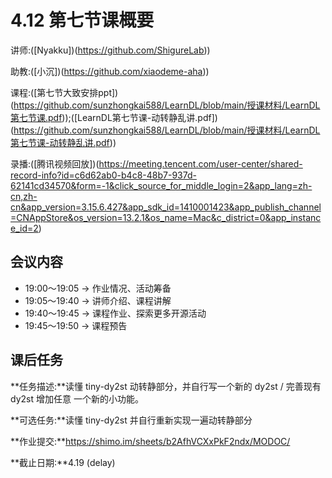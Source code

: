 # 4.12 第七节课概要

讲师:([Nyakku])(https://github.com/ShigureLab))

助教:([小沉])(https://github.com/xiaodeme-aha))

课程:([第七节大致安排ppt])(https://github.com/sunzhongkai588/LearnDL/blob/main/授课材料/LearnDL第七节课.pdf));([LearnDL第七节课-动转静乱讲.pdf])(https://github.com/sunzhongkai588/LearnDL/blob/main/授课材料/LearnDL第七节课-动转静乱讲.pdf))

录播:([腾讯视频回放])(https://meeting.tencent.com/user-center/shared-record-info?id=c6d62ab0-b4c8-48b7-937d-62141cd34570&form=-1&click_source_for_middle_login=2&app_lang=zh-cn,zh-cn&app_version=3.15.6.427&app_sdk_id=1410001423&app_publish_channel=CNAppStore&os_version=13.2.1&os_name=Mac&c_district=0&app_instance_id=2)

## 会议内容

*  19:00～19:05 -> 作业情况、活动筹备
*  19:05～19:40 -> 讲师介绍、课程讲解
*  19:40～19:45 -> 课程作业、探索更多开源活动
*  19:45～19:50 -> 课程预告

## 课后任务

**任务描述:**读懂 tiny-dy2st 动转静部分，并自行写一个新的 dy2st / 完善现有 dy2st 增加任意 一个新的小功能。

**可选任务:**读懂 tiny-dy2st 并自行重新实现一遍动转静部分

**作业提交:**https://shimo.im/sheets/b2AfhVCXxPkF2ndx/MODOC/

**截止日期:**4.19 (delay)

